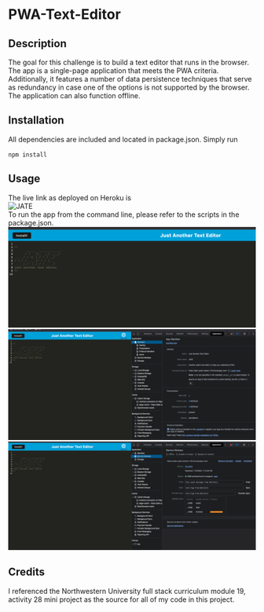 # PWA-Text-Editor

## Description
The goal for this challenge is to build a text editor that runs in the browser. The app is a single-page application that meets the PWA criteria. Additionally, it features a number of data persistence techniques that serve as redundancy in case one of the options is not supported by the browser. The application can also function offline.

## Installation
All dependencies are included and located in package.json. Simply run 
```
npm install
```

## Usage
The live link as deployed on Heroku is <br>
![JATE](https://jate-quiet-waters-123.herokuapp.com/)<br>
To run the app from the command line, please refer to the scripts in the package.json.<br>
![JATE](./assets/JATE.png)<br>
![Manifest](./assets/JATE%20Manifest.png)<br>
![Service Workers](./assets/JATE%20Service%20Workers.png)<br>

## Credits

I referenced the Northwestern University full stack curriculum module 19, activity 28 mini project as the source for all of my code in this project.